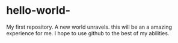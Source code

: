 # hello-world-
My first repository. A new world unravels.
this will be an a amazing experience for me. I hope to use github to the best of my abilities.
